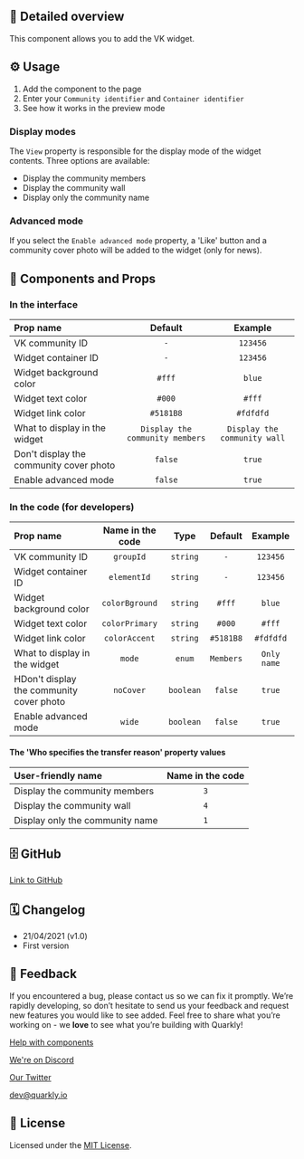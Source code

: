 ## 📖 Detailed overview

This component allows you to add the VK widget.

## ⚙️ Usage

1.  Add the component to the page
2.  Enter your `Community identifier` and `Container identifier`
3.  See how it works in the preview mode

### Display modes

The `View` property is responsible for the display mode of the widget contents. Three options are available:

-   Display the community members
-   Display the community wall
-   Display only the community name

### Advanced mode

If you select the `Enable advanced mode` property, a 'Like' button and a community cover photo will be added to the widget (only for news).

## 🧩 Components and Props

### In the interface

| Prop name                               |             Default             |           Example            |
| :-------------------------------------- | :-----------------------------: | :--------------------------: |
| VK community ID                         |               `-`               |           `123456`           |
| Widget container ID                     |               `-`               |           `123456`           |
| Widget background color                 |             `#fff`              |            `blue`            |
| Widget text color                       |             `#000`              |            `#fff`            |
| Widget link color                       |            `#5181B8`            |          `#fdfdfd`           |
| What to display in the widget           | `Display the community members` | `Display the community wall` |
| Don't display the community cover photo |             `false`             |            `true`            |
| Enable advanced mode                    |             `false`             |            `true`            |

### In the code (for developers)

| Prop name                                | Name in the code |   Type    |  Default  |   Example   |
| :--------------------------------------- | :--------------: | :-------: | :-------: | :---------: |
| VK community ID                          |    `groupId`     | `string`  |    `-`    |  `123456`   |
| Widget container ID                      |   `elementId`    | `string`  |    `-`    |  `123456`   |
| Widget background color                  |  `colorBground`  | `string`  |  `#fff`   |   `blue`    |
| Widget text color                        |  `colorPrimary`  | `string`  |  `#000`   |   `#fff`    |
| Widget link color                        |  `colorAccent`   | `string`  | `#5181B8` |  `#fdfdfd`  |
| What to display in the widget            |      `mode`      |  `enum`   | `Members` | `Only name` |
| НDon't display the community cover photo |    `noCover`     | `boolean` |  `false`  |   `true`    |
| Enable advanced mode                     |      `wide`      | `boolean` |  `false`  |   `true`    |

#### The 'Who specifies the transfer reason' property values

| User-friendly name              | Name in the code |
| :------------------------------ | :--------------: |
| Display the community members   |       `3`        |
| Display the community wall      |       `4`        |
| Display only the community name |       `1`        |

## 🗄 GitHub

[Link to GitHub](https://github.com/quarkly/community-kit/blob/master/src/VkPage.js)

## 🗓 Changelog

-   21/04/2021 (v1.0)
-   First version

## 📮 Feedback

If you encountered a bug, please contact us so we can fix it promptly. We’re rapidly developing, so don’t hesitate to send us your feedback and request new features you would like to see added. Feel free to share what you’re working on - we **love** to see what you’re building with Quarkly!

[Help with components](https://community.quarkly.io/c/requests/11)

[We're on Discord](https://discord.gg/SuF9vCMJGW)

[Our Twitter](https://twitter.com/quarklyapp)

[dev@quarkly.io](mailto:dev@quarkly.io)

## 📝 License

Licensed under the [MIT License](./LICENSE).
